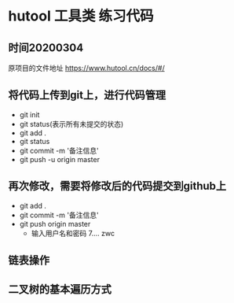 # hutool 工具类 练习代码
## 时间20200304

原项目的文件地址
https://www.hutool.cn/docs/#/

## 将代码上传到git上，进行代码管理
+ git init
+ git status(表示所有未提交的状态)
+ git add .
+ git status
+ git commit -m '备注信息'
+ git push -u origin master

## 再次修改，需要将修改后的代码提交到github上
+ git add .
+ git commit -m '备注信息'
+ git push origin master
	+ 输入用户名和密码 7.... zwc

## 链表操作
## 二叉树的基本遍历方式
